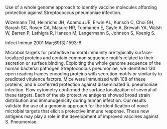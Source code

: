 ﻿Use of a whole genome approach to identify vaccine molecules affording protection against Streptococcus pneumoniae infection.

Wizemann TM, Heinrichs JH, Adamou JE, Erwin AL, Kunsch C, Choi GH, Barash SC, Rosen CA, Masure HR, Tuomanen E, Gayle A, Brewah YA, Walsh W, Barren P, Lathigra R, Hanson M, Langermann S, Johnson S, Koenig S.


Infect Immun 2001 Mar;69(3):1593-8 


Microbial targets for protective humoral immunity are typically surface-localized proteins and contain common sequence motifs related to their secretion or surface binding. Exploiting the whole genome sequence of the human bacterial pathogen Streptococcus pneumoniae, we identified 130 open reading frames encoding proteins with secretion motifs or similarity to predicted virulence factors. Mice were immunized with 108 of these proteins, and 6 conferred protection against disseminated S. pneumoniae infection. Flow cytometry confirmed the surface localization of several of these targets. Each of the six protective antigens showed broad strain distribution and immunogenicity during human infection. Our results validate the use of a genomic approach for the identification of novel microbial targets that elicit a protective immune response. These new antigens may play a role in the development of improved vaccines against S. Pneumoniae.

